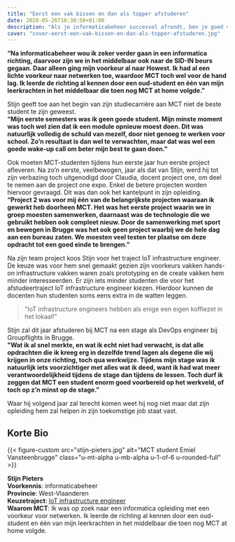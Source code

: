 ```yaml
---
title: "Eerst een vak bissen en dan als topper afstuderen"
date: 2020-05-26T10:30:58+01:00
description: "Als je informaticabeheer succesvol afrondt, ben je goed voorbereid op heel wat IT-opleidingen. Maar Stijn koos zonder twijfel voor MCT aan de Howest."
cover: "cover-eerst-een-vak-bissen-en-dan-als-topper-afstuderen.jpg"
---
```


__“Na informaticabeheer wou ik zeker verder gaan in een informatica richting, daarvoor zijn we in het middelbaar ook naar de SID-IN beurs gegaan. Daar alleen ging mijn voorkeur al naar Howest. Ik had al een lichte voorkeur naar netwerken toe, waardoor MCT toch wel voor de hand lag. Ik leerde de richting al kennen door een oud-student en één van mijn leerkrachten in het middelbaar die toen nog MCT at home volgde.”__

Stijn geeft toe aan het begin van zijn studiecarrière aan MCT niet de beste student te zijn geweest.    
__“Mijn eerste semesters was ik geen goede student. Mijn minste moment was toch wel zien dat ik een module opnieuw moest doen. Dit was natuurlijk volledig de schuld van mezelf, door niet genoeg te werken voor school. Zo’n resultaat is dan wel te verwachten, maar dat was wel een goede wake-up call om beter mijn best te gaan doen."__

Ook moeten MCT-studenten tijdens hun eerste jaar hun eerste project afleveren. Na zo’n eerste, veelbewogen, jaar als dat van Stijn, werd hij tot zijn verbazing toch uitgenodigd door Claudia, docent project one, om deel te nemen aan de project one expo. Enkel de betere projecten worden hiervoor gevraagd. Dit was dan ook het kantelpunt in zijn opleiding.    
__“Project 2 was voor mij één van de belangrijkste projecten waaraan ik gewerkt heb doorheen MCT. Het was het eerste project waarin we in groep moesten samenwerken, daarnaast was de technologie die we gebruikt hebben ook compleet nieuw. Door de samenwerking met sport en bewegen in Brugge was het ook geen project waarbij we de hele dag aan een bureau zaten. We moesten veel testen ter plaatse om deze opdracht tot een goed einde te brengen.”__

Na zijn team project koos Stijn voor het traject IoT infrastructure engineer. De keuze was voor hem snel gemaakt gezien zijn voorkeurs vakken hands-on infrastructure vakken waren zoals prototyping en de create vakken hem minder interesseerden. Er zijn iets minder studenten die voor het afstudeertraject IoT infrastructure engineer kiezen. Hierdoor kunnen de docenten hun studenten soms eens extra in de watten leggen.

> "IoT infrastructure engineers hebben als enige een eigen koffiezet in het lokaal!"

Stijn zal dit jaar afstuderen bij MCT na een stage als DevOps engineer bij Groupflights in Brugge.  
__"Wat ik al snel merkte, en wat ik echt niet had verwacht, is dat alle opdrachten die ik kreeg erg in dezelfde trend lagen als degene die wij krijgen in onze richting, toch qua werkwijze. Tijdens mijn stage was ik natuurlijk iets voorzichtiger met alles wat ik deed, want ik had wat meer verantwoordelijkheid  tijdens de stage dan tijdens de lessen. Toch durf ik zeggen dat MCT een student enorm goed voorbereid op het werkveld, of toch op z’n minst op de stage."__

Waar hij volgend jaar zal terecht komen weet hij nog niet maar dat zijn opleiding hem zal helpen in zijn toekomstige job staat vast.

## Korte Bio

{{< figure-custom src="stijn-pieters.jpg" alt="MCT student Emiel Vansteenbrugge" class="u-mt-alpha u-mb-alpha u-1-of-6 u-rounded-full" >}}

**Stijn Pieters**  
**Voorkennis**: informaticabeheer  
**Provincie**: West-Vlaanderen  
**Keuzetraject**: [IoT infrastructure engineer](/programma/iot-infrastructure-engineer/)  
**Waarom MCT**: Ik was op zoek naar een informatica opleiding met een voorkeur voor netwerken. Ik leerde de richting al kennen door een oud-student en één van mijn leerkrachten in het middelbaar die toen nog MCT at home volgde. 

